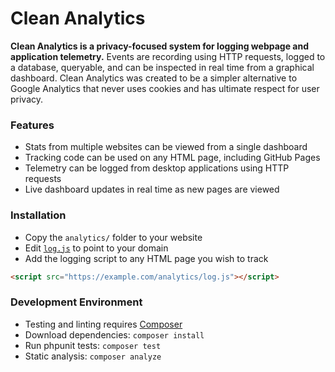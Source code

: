 # Clean Analytics
**Clean Analytics is a privacy-focused system for logging webpage and application telemetry.** Events are recording using HTTP requests, logged to a database, queryable, and can be inspected in real time from a graphical dashboard. Clean Analytics was created to be a simpler alternative to Google Analytics that never uses cookies and has ultimate respect for user privacy.

### Features
* Stats from multiple websites can be viewed from a single dashboard
* Tracking code can be used on any HTML page, including GitHub Pages
* Telemetry can be logged from desktop applications using HTTP requests
* Live dashboard updates in real time as new pages are viewed

### Installation

* Copy the `analytics/` folder to your website
* Edit [`log.js`](log.js) to point to your domain
* Add the logging script to any HTML page you wish to track

```html
<script src="https://example.com/analytics/log.js"></script>
```

### Development Environment
* Testing and linting requires [Composer](https://getcomposer.org/download/)
* Download dependencies: `composer install`
* Run phpunit tests: `composer test`
* Static analysis: `composer analyze`